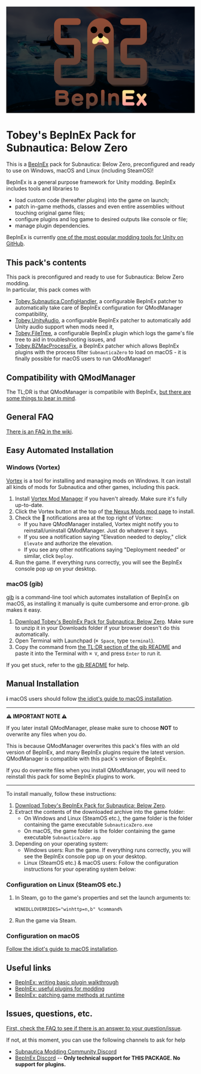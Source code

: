 ![BepInEx logo](assets/logo.png)

# Tobey's BepInEx Pack for Subnautica: Below Zero

This is a [BepInEx](https://github.com/BepInEx/BepInEx) pack for Subnautica: Below Zero, preconfigured and ready to use on Windows, macOS and Linux (including SteamOS)!

BepInEx is a general purpose framework for Unity modding. BepInEx includes tools and libraries to

-   load custom code (hereafter _plugins_) into the game on launch;
-   patch in-game methods, classes and even entire assemblies without touching original game files;
-   configure plugins and log game to desired outputs like console or file;
-   manage plugin dependencies.

BepInEx is currently [one of the most popular modding tools for Unity on GitHub](https://github.com/topics/modding?o=desc&s=stars).

## This pack's contents

This pack is preconfigured and ready to use for Subnautica: Below Zero modding.  
In particular, this pack comes with

-   [Tobey.Subnautica.ConfigHandler](https://github.com/toebeann/Tobey.Subnautica.ConfigHandler), a configurable BepInEx patcher to automatically take care of BepInEx configuration for QModManager compatibility,
-   [Tobey.UnityAudio](https://github.com/toebeann/Tobey.UnityAudio), a configurable BepInEx patcher to automatically add Unity audio support when mods need it,
-   [Tobey.FileTree](https://github.com/toebeann/Tobey.FileTree), a configurable BepInEx plugin which logs the game's file tree to aid in troubleshooting issues, and
-   [Tobey.BZMacProcessFix](https://github.com/toebeann/Tobey.BZMacProcessFix), a BepInEx patcher which allows BepInEx plugins with the process filter `SubnauticaZero` to load on macOS - it is finally possible for macOS users to run QModManager!

## Compatibility with QModManager

The TL;DR is that QModManager is compatibile with BepInEx, [but there are some things to bear in mind](https://github.com/toebeann/BepInEx.SubnauticaZero/wiki/Compatibility-with-QModManager).

## General FAQ

[There is an FAQ in the wiki](https://github.com/toebeann/BepInEx.SubnauticaZero/wiki/FAQ).

## Easy Automated Installation

### Windows (Vortex)

[Vortex](https://www.nexusmods.com/about/vortex/) is a tool for installing and managing mods on Windows. It can install all kinds of mods for Subnautica and other games, including this pack.

1. Install [Vortex Mod Manager](https://www.nexusmods.com/about/vortex/) if you haven't already. Make sure it's fully up-to-date.
1. Click the Vortex button at the top of [the Nexus Mods mod page](https://www.nexusmods.com/subnauticabelowzero/mods/344) to install.
1. Check the 🔔 notifications area at the top right of Vortex:
    - If you have QModManager installed, Vortex might notify you to reinstall/uninstall QModManager. Just do whatever it says.
    - If you see a notification saying "Elevation needed to deploy," click `Elevate` and authorize the elevation.
    - If you see any other notifications saying "Deployment needed" or similar, click `Deploy`.
1. Run the game. If everything runs correctly, you will see the BepInEx console pop up on your desktop.

### macOS (gib)

[gib](https://github.com/toebeann/gib) is a command-line tool which automates installation of BepInEx on macOS, as installing it manually is quite cumbersome and error-prone. gib makes it easy.

1. [Download Tobey's BepInEx Pack for Subnautica: Below Zero](https://github.com/toebeann/BepInEx.SubnauticaZero/releases/latest/download/BepInEx.zip). Make sure to unzip it in your Downloads folder if your browser doesn't do this automatically.
1. Open Terminal with Launchpad (`⌘ Space`, type `terminal`).
1. Copy the command from [the TL;DR section of the gib README](https://github.com/toebeann/gib#tldr) and paste it into the Terminal with `⌘ V`, and press `Enter` to run it.

If you get stuck, refer to the [gib README](https://github.com/toebeann/gib#readme) for help.

## Manual Installation

**ℹ️** macOS users should follow [the idiot's guide to macOS installation](https://github.com/toebeann/BepInEx.SubnauticaZero/wiki/Idiot's-guide-to-macOS-installation).

***

**⚠️ IMPORTANT NOTE ⚠️**

If you later install QModManager, please make sure to choose **NOT** to overwrite any files when you do.

This is because QModManager overwrites this pack's files with an old version of BepInEx, and many BepInEx plugins require the latest version. QModManager is compatible with this pack's version of BepInEx.

If you do overwrite files when you install QModManager, you will need to reinstall this pack for some BepInEx plugins to work.

***

To install manually, follow these instructions:

1. [Download Tobey's BepInEx Pack for Subnautica: Below Zero](https://github.com/toebeann/BepInEx.SubnauticaZero/releases/latest/download/BepInEx.zip).
1. Extract the contents of the downloaded archive into the game folder:
    - On Windows and Linux (SteamOS etc.), the game folder is the folder containing the game executable `SubnauticaZero.exe`
    - On macOS, the game folder is the folder containing the game executable `SubnauticaZero.app`
1. Depending on your operating system:
    - Windows users: Run the game. If everything runs correctly, you will see the BepInEx console pop up on your desktop.
    - Linux (SteamOS etc.) & macOS users: Follow the configuration instructions for your operating system below:

### Configuration on Linux (SteamOS etc.)

1. In Steam, go to the game's properties and set the launch arguments to:
    ```
    WINEDLLOVERRIDES="winhttp=n,b" %command%
    ```
1. Run the game via Steam.

### Configuration on macOS

[Follow the idiot's guide to macOS installation](https://github.com/toebeann/BepInEx.SubnauticaZero/wiki/Idiot's-guide-to-macOS-installation).

## Useful links

-   [BepInEx: writing basic plugin walkthrough](https://docs.bepinex.dev/articles/dev_guide/plugin_tutorial/)
-   [BepInEx: useful plugins for modding](https://docs.bepinex.dev/articles/dev_guide/dev_tools.html)
-   [BepInEx: patching game methods at runtime](https://docs.bepinex.dev/articles/dev_guide/runtime_patching.html)

## Issues, questions, etc.

[First, check the FAQ to see if there is an answer to your question/issue](https://github.com/toebeann/BepInEx.SubnauticaZero/wiki/FAQ).

If not, at this moment, you can use the following channels to ask for help

-   [Subnautica Modding Community Discord](https://discord.gg/UpWuWwq)
-   [BepInEx Discord](https://discord.gg/MpFEDAg) -- **Only technical support for THIS PACKAGE. No support for plugins.**
